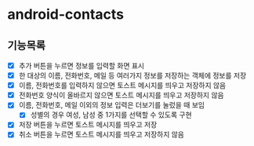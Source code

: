# android-contacts

## 기능목록
- [x]  추가 버튼을 누르면 정보를 입력할 화면 표시
- [x]  한 대상의 이름, 전화번호, 메일 등 여러가지 정보를 저장하는 객체에 정보를 저장
- [x]  이름, 전화번호를 입력하지 않으면 토스트 메시지를 띄우고 저장하지 않음
- [x]  전화번호 양식이 올바르지 않으면 토스트 메시지를 띄우고 저장하지 않음
- [x]  이름, 전화번호, 메일 이외의 정보 입력은 더보기를 눌렀을 때 보임
    - [x]  성별의 경우 여성, 남성 중 1가지를 선택할 수 있도록 구현
- [x]  저장 버튼을 누르면 토스트 메시지를 띄우고 저장
- [x]  취소 버튼을 누르면 토스트 메시지를 띄우고 저장하지 않음